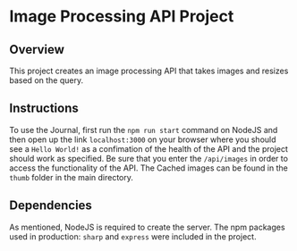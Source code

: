 # Image Processing API Project

## Overview
This project creates an image processing API that takes images and resizes based on the query.

## Instructions
To use the Journal, first run the `npm run start` command on NodeJS and then open up the link `localhost:3000` on your browser where you should see a `Hello World!` as a confimation of the health of the API and the project should work as specified. Be sure that you enter the `/api/images` in order to access the functionality of the API. The Cached images can be found in the `thumb` folder in the main directory.

## Dependencies
As mentioned, NodeJS is required to create the server. The npm packages used in production: `sharp` and `express` were included in the project.
